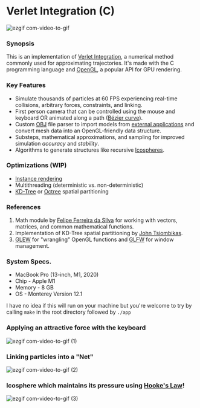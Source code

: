 # Verlet Integration (C)

![ezgif com-video-to-gif](https://github.com/marichardson137/VerletIntegration/assets/77594556/83056570-5de0-491c-aeaa-783b583da1d7)

### Synopsis
This is an implementation of [Verlet Integration](https://www.algorithm-archive.org/contents/verlet_integration/verlet_integration.html), a numerical method commonly used for approximating trajectories. It's made with the C programming language and [OpenGL](https://www.khronos.org/about/), a popular API for GPU rendering. 

### Key Features
- Simulate thousands of particles at 60 FPS experiencing real-time collisions, arbitrary forces, constraints, and linking.
- First person camera that can be controlled using the mouse and keyboard OR animated along a path ([Bézier curve](https://en.wikipedia.org/wiki/B%C3%A9zier_curve)).
- Custom [OBJ](https://en.wikipedia.org/wiki/Wavefront_.obj_file) file parser to import models from [external applications](https://www.blender.org/) and convert mesh data into an OpenGL-friendly data structure.
- Substeps, mathematical approximations, and sampling for improved simulation _accuracy_ and _stability_.
- Algorithms to generate structures like recursive [Icospheres](https://en.wikipedia.org/wiki/Geodesic_polyhedron).

### Optimizations (WIP)
- [Instance rendering](https://learnopengl.com/Advanced-OpenGL/Instancing)
- Multithreading (deterministic vs. non-deterministic)
- [KD-Tree](https://en.wikipedia.org/wiki/K-d_tree) or [Octree](https://en.wikipedia.org/wiki/Octree) spatial partitioning

### References
1. Math module by [Felipe Ferreira da Silva](https://github.com/felselva/mathc/blob/master/LICENSE) for working with vectors, matrices, and common mathematical functions.
2. Implementation of KD-Tree spatial partitioning by [John Tsiombikas](https://github.com/jtsiomb/kdtree).
3. [GLEW](https://glew.sourceforge.net/) for "wrangling" OpenGL functions and [GLFW](https://www.glfw.org/) for window management.

### System Specs.
- MacBook Pro (13-inch, M1, 2020)
- Chip - Apple M1
- Memory - 8 GB
- OS - Monterey Version 12.1

I have no idea if this will run on your machine but you're welcome to try by calling `make` in the root directory followed by `./app`

### Applying an attractive force with the keyboard
![ezgif com-video-to-gif (1)](https://github.com/marichardson137/VerletIntegration/assets/77594556/df4eabd7-b257-4cb7-a8c3-b81e706f7f51)

### Linking particles into a "Net"
![ezgif com-video-to-gif (2)](https://github.com/marichardson137/VerletIntegration/assets/77594556/9b7cde39-567f-459b-9474-305534c78618)

### Icosphere which maintains its pressure using [Hooke's Law](https://en.wikipedia.org/wiki/Hooke%27s_law)!
![ezgif com-video-to-gif (3)](https://github.com/marichardson137/VerletIntegration/assets/77594556/937feb63-ffb4-4247-838c-f48b08db6508)
